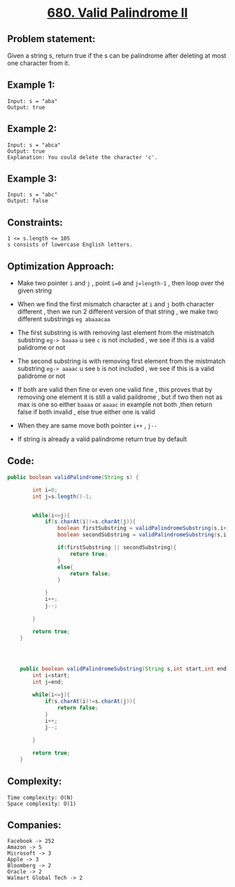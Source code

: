 <h1 align="center"><a href="https://leetcode.com/problems/valid-palindrome-ii/">680. Valid Palindrome II</a></h1>


## Problem statement:
Given a string s, return true if the s can be palindrome after deleting at most one character from it.

## Example 1:

```
Input: s = "aba"
Output: true
```

## Example 2:

```
Input: s = "abca"
Output: true
Explanation: You could delete the character 'c'.
```


## Example 3:

```
Input: s = "abc"
Output: false
```


## Constraints:

```
1 <= s.length <= 105
s consists of lowercase English letters.
```


 

## Optimization Approach:

- Make two pointer `i` and `j` , point `i=0` and `j=length-1` , then loop over the given string
  
- When we find the first mismatch character at `i` and `j` both character different , then we run 2 different version of that string , we make two different substrings `eg abaaacaa`
  
- The first substring is with removing last element from the mistmatch substring `eg-> baaaa` u see `c` is not included , we see if this is a valid palidrome or not
  
- The second substring is with removing first element from the mistmatch substring `eg-> aaaac` u see `b` is not included , we see if this is a valid palidrome or not

- If both are valid then fine or even one valid fine , this proves that by removing one element it is still a valid paildrome , but if two then not as max is one
  so either `baaaa` or `aaaac` in example not both ,then return false if both invalid , else true either one is valid

- When they are same move both pointer `i++` , `j--`

- If string is already a valid palindrome return true by default



## Code: 

```java
public boolean validPalindrome(String s) {

        int i=0; 
        int j=s.length()-1;


        while(i<=j){
            if(s.charAt(i)!=s.charAt(j)){
                boolean firstSubstring = validPalindromeSubstring(s,i+1,j);
                boolean secondSubstring = validPalindromeSubstring(s,i,j-1);

                if(firstSubstring || secondSubstring){
                    return true;
                }
                else{
                    return false;
                }

            }
            i++;
            j--;
         
        }

        return true;
    }




    public boolean validPalindromeSubstring(String s,int start,int end){
        int i=start;
        int j=end;

        while(i<=j){
            if(s.charAt(i)!=s.charAt(j)){
                return false;
            }
            i++;
            j--;
            
        }

        return true;
    }

```







## Complexity:

```
Time complexity: O(N)
Space complexity: O(1)
```


## Companies:

```
Facebook -> 252
Amazon -> 5
Microsoft -> 3
Apple -> 3
Bloomberg -> 2
Oracle -> 2
Walmart Global Tech -> 2
```





